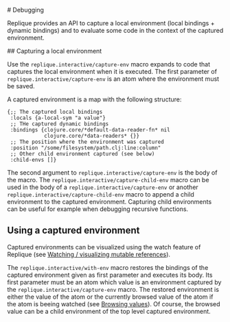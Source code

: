 # Debugging

Replique provides an API to capture a local environment (local bindings + dynamic bindings) and to evaluate some code in the context of the captured environment.

## Capturing a local environment

Use the `replique.interactive/capture-env` macro expands to code that captures the local environment when it is executed.
The first parameter of `replique.interactive/capture-env` is an atom where the environment must be saved.

A captured environment is a map with the following structure:

```
{;; The captured local bindings
 :locals {a-local-sym "a value"}
 ;; THe captured dynamic bindings
 :bindings {clojure.core/*default-data-reader-fn* nil
            clojure.core/*data-readers* {}}
 ;; The position where the environment was captured
 :position "/some/filesystem/path.clj:line:column"
 ;; Other child environment captured (see below)
 :child-envs []}
```

The second argument to `replique.interactive/capture-env` is the body of the macro.
The `replique.interactive/capture-child-env` macro can be used in the body of a `replique.interactive/capture-env` or another `replique.interactive/capture-child-env` macro to append a child environment to the captured environment.
Capturing child environments can be useful for example when debugging recursive functions.

## Using a captured environment

Captured environments can be visualized using the watch feature of Replique (see [Watching / visualizing mutable references]()).

The `replique.interactive/with-env` macro restores the bindings of the captured environment given as first parameter and executes its body.
Its first parameter must be an atom which value is an environment captured by the `replique.interactive/capture-env` macro.
The restored environment is either the value of the atom or the currently browsed value of the atom if the atom is beeing watched (see [Browsing values]()).
Of course, the browsed value can be a child environment of the top level captured environment.
